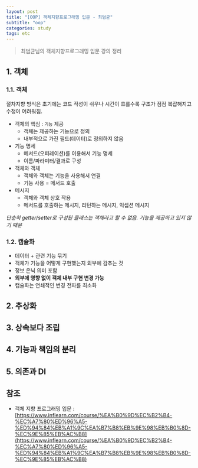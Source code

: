```yaml
---
layout: post
title: "[OOP] 객체지향프로그래밍 입문 - 최범균"
subtitle: "oop"
categories: study
tags: etc
---
```

> 최범균님의 객체지향프로그래밍 입문 강의 정리

## 1. 객체
### 1.1. 객체
절차지향 방식은 초기에는 코드 작성이 쉬우나 시간이 흐를수록 구조가 점점 복잡해지고 수정이 어려워짐.  

- 객체의 핵심 : `기능` 제공
    - 객체는 제공하는 기능으로 정의
    - 내부적으로 가진 필드(데이터)로 정의하지 않음
- 기능 명세
    - 메서드(오퍼레이션)를 이용해서 기능 명세
    - 이름/파라미터/결과로 구성
- 객체와 객체
    - 객체와 객체는 기능을 사용해서 연결
    - 기능 사용 = 메서드 호출
- 메시지
    - 객체와 객체 상호 작용
    - 메서드를 호출하는 메시지, 리턴하는 메시지, 익셉션 메시지  

*단순히 getter/setter로 구성된 클래스는 객체라고 할 수 없음. 기능을 제공하고 있지 않기 때문*

### 1.2. 캡슐화
- 데이터 + 관련 기능 묶기
- 객체가 기능을 어떻게 구현했는지 외부에 감추는 것
- 정보 은닉 의미 포함
- **외부에 영향 없이 객체 내부 구현 변경 가능**
- 캡슐화는 연쇄적인 변경 전파를 최소화

## 2. 추상화
## 3. 상속보다 조립
## 4. 기능과 책임의 분리
## 5. 의존과 DI


## 참조
- 객체 지향 프로그래밍 입문 : [https://www.inflearn.com/course/%EA%B0%9D%EC%B2%B4-%EC%A7%80%ED%96%A5-%ED%94%84%EB%A1%9C%EA%B7%B8%EB%9E%98%EB%B0%8D-%EC%9E%85%EB%AC%B8](https://www.inflearn.com/course/%EA%B0%9D%EC%B2%B4-%EC%A7%80%ED%96%A5-%ED%94%84%EB%A1%9C%EA%B7%B8%EB%9E%98%EB%B0%8D-%EC%9E%85%EB%AC%B8)
